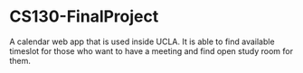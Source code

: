 # CS130-FinalProject
 
 
A calendar web app that is used inside UCLA. It is able to find available timeslot for those who want to have a meeting and find open study room for them.
